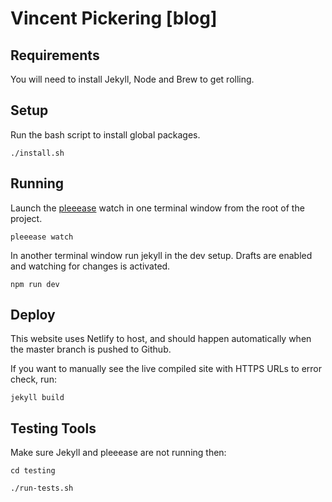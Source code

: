 # Vincent Pickering [blog]

## Requirements

You will need to install Jekyll, Node and Brew to get rolling.

## Setup

Run the bash script to install global packages.

```
./install.sh
```

## Running

Launch the [pleeease](http://pleeease.io/) watch in one terminal window from the root of the project.

```
pleeease watch
```

In another terminal window run jekyll in the dev setup. Drafts are enabled and watching for changes is activated.

```
npm run dev
```

## Deploy

This website uses Netlify to host, and should happen automatically when the master branch is pushed to Github.

If you want to manually see the live compiled site with HTTPS URLs to error check, run:

```
jekyll build
```

## Testing Tools

Make sure Jekyll and pleeease are not running then:

```
cd testing

./run-tests.sh
```
